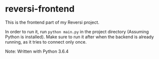 # reversi-frontend

This is the frontend part of my Reversi project.

In order to run it, run `python main.py` in the project directory (Assuming Python is installed).
Make sure to run it after when the backend is already running, as it tries to connect only once.

Note: Written with Python 3.6.4
